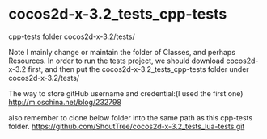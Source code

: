 # cocos2d-x-3.2_tests_cpp-tests
cpp-tests folder cocos2d-x-3.2/tests/

Note I mainly change or maintain the folder of Classes, and perhaps Resources.
In order to run the tests project, we should download cocos2d-x-3.2 first, and then
put the cocos2d-x-3.2_tests_cpp-tests folder under cocos2d-x-3.2/tests/

The way to store gitHub username and credential:(I used the first one)
http://m.oschina.net/blog/232798

also remember to clone below folder into the same path as this cpp-tests folder.
https://github.com/ShoutTree/cocos2d-x-3.2_tests_lua-tests.git